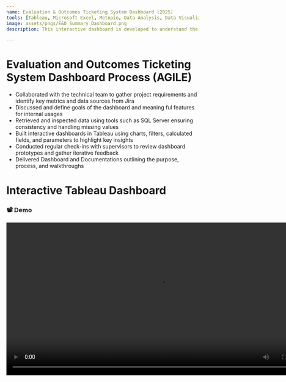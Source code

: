 ```yaml
---
name: Evaluation & Outcomes Ticketing System Dashboard [2025]
tools: [Tableau, Microsoft Excel, Metopio, Data Analysis, Data Visualization, Program Evaluation]
image: assets/pngs/E&O_Summary_Dashboard.png
description: This interactive dashboard is developed to understand the internal scope of work of Evalaution and Outcomes Team,visualizing system architecture and project scope and providing support for future development and planning

---
```


# Evaluation and Outcomes Ticketing System Dashboard Process (AGILE)

- Collaborated with the technical team to gather project requirements and identify key metrics and data sources from Jira 
- Discussed and define goals of the dashboard and meaning ful features for internal usages
- Retrieved and inspected data using tools such as SQL Server ensuring consistency and handling missing values
- Built interactive dashboards in Tableau using charts, filters, calculated fields, and parameters to highlight key insights
- Conducted regular check-ins with supervisors to review dashboard prototypes and gather iterative feedback
- Delivered Dashboard and Documentations outlining the purpose, process, and walkthroughs


# Interactive Tableau Dashboard

<h3>📽 Demo</h3>
<video width="800" controls>
  <source src="https://github.com/Donlapun/donlapun.github.io/raw/main/assets/E%26O_Dashboard_Recording.mp4" type="video/mp4">
  Your browser does not support the video tag.
</video>









